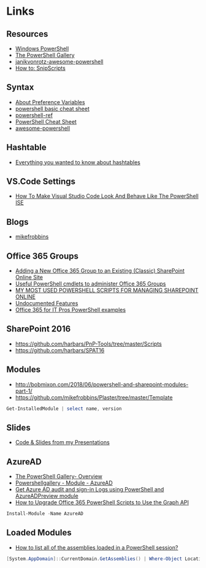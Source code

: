 # Links

## Resources

- [Windows PowerShell](https://docs.microsoft.com/en-us/powershell/scripting/developer/windows-powershell?view=powershell-7.1)
- [The PowerShell Gallery](https://docs.microsoft.com/en-us/powershell/scripting/gallery/overview?view=powershell-7.1)
- [janikvonrotz-awesome-powershell](https://github.com/janikvonrotz/awesome-powershell)
- [How to: SnipScripts](https://github.com/TechSnips/SnipScripts)

## Syntax

- [About Preference Variables](https://docs.microsoft.com/en-us/powershell/module/microsoft.powershell.core/about/about_preference_variables?view=powershell-7.1)
- [powershell basic cheat sheet](http://ramblingcookiemonster.github.io/images/Cheat-Sheets/powershell-basic-cheat-sheet2.pdf)
- [powershell-ref](http://ligman.me/1n3mAUZ)
- [PowerShell Cheat Sheet](https://www.sharepointeurope.com/powershell-cheat-sheet/)
- [awesome-powershell](https://github.com/janikvonrotz/awesome-powershell)

## Hashtable

- [Everything you wanted to know about hashtables](https://kevinmarquette.github.io/2016-11-06-powershell-hashtable-everything-you-wanted-to-know-about)

## VS.Code Settings

- [How To Make Visual Studio Code Look And Behave Like The PowerShell ISE](https://blog.techsnips.io/how-to-make-visual-studio-code-look-and-behave-like-the-powershell-ise/)

## Blogs

- [mikefrobbins](http://mikefrobbins.com)

## Office 365 Groups

- [Adding a New Office 365 Group to an Existing (Classic) SharePoint Online Site](https://www.petri.com/adding-new-office-365-group-existing-classic-sharepoint-online-site)
- [Useful PowerShell cmdlets to administer Office 365 Groups](https://www.sharepointeurope.com/useful-powershell-cmdlets-administer-office-365-groups/)
- [MY MOST USED POWERSHELL SCRIPTS FOR MANAGING SHAREPOINT ONLINE](https://laurakokkarinen.com/my-most-used-powershell-scripts-for-managing-sharepoint-online/)
- [Undocumented Features](https://www.undocumented-features.com/2019/01/31/getting-around-the-basics-of-azure-automation-for-office-365/)
- [Office 365 for IT Pros PowerShell examples](https://github.com/12Knocksinna/Office365itpros)

## SharePoint 2016

- <https://github.com/harbars/PnP-Tools/tree/master/Scripts>
- <https://github.com/harbars/SPAT16>

## Modules

- <http://bobmixon.com/2018/06/powershell-and-sharepoint-modules-part-1/>
- <https://github.com/mikefrobbins/Plaster/tree/master/Template>

```Powershell
Get-InstalledModule | select name, version
```

## Slides

- [Code & Slides from my Presentations](https://github.com/mikefrobbins/Presentations)

## AzureAD

- [The PowerShell Gallery- Overview](https://docs.microsoft.com/en-us/powershell/scripting/gallery/overview?view=powershell-7.1)
- [Powershellgallery - Module - AzureAD](https://www.powershellgallery.com/packages/AzureAD/)
- [Get Azure AD audit and sign-in Logs using PowerShell and AzureADPreview module](https://mosshowto.blogspot.com/2019/08/azure-ad-logs-powershell-azureadpreview.html)
- [How to Upgrade Office 365 PowerShell Scripts to Use the Graph API](https://office365itpros.com/2021/07/26/how-upgrade-powershell-scripts-graph-api/?utm_source=rss&utm_medium=rss&utm_campaign=how-upgrade-powershell-scripts-graph-api)

```Powershell
Install-Module -Name AzureAD
```

## Loaded Modules

- [How to list all of the assemblies loaded in a PowerShell session?](https://www.koskila.net/how-to-list-all-of-the-assemblies-loaded-in-a-powershell-session/)

```Powershell
[System.AppDomain]::CurrentDomain.GetAssemblies() | Where-Object Location | Sort-Object -Property FullName | Select-Object -Property FullName, Location, GlobalAssemblyCache, IsFullyTrusted | Out-GridView
```
